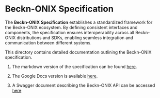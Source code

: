 # Beckn-ONIX Specification

The **Beckn-ONIX Specification** establishes a standardized framework for the Beckn-ONIX ecosystem. By defining consistent interfaces and components, the specification ensures interoperability across all Beckn-ONIX distributions and SDKs, enabling seamless integration and communication between different systems.

This directory contains detailed documentation outlining the Beckn-ONIX specification.

1. The markdown version of the specification can be found [here](./doc/Beckn-ONIX-Specification.md).
2. The Google Docs version is available [here](https://docs.google.com/document/d/1JlE-JTgQCPVPtFUqs3dIfBma3Koi_pVsO4LwB4hGcM8/edit).

3. A Swagger document describing the Beckn-ONIX API can be accessed  [here](https://beckn.github.io/beckn-onix/swagger/index.html)